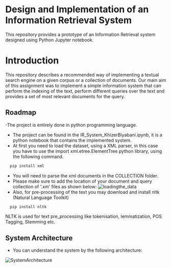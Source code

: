 
# Design and Implementation of an Information Retrieval System


This repository provides a prototype of an Information Retrieval system designed using Python Jupyter notebook.



#  Introduction


This repository describes a recommended way of implementing a textual search engine on a given corpus or a collection of documents. Our main aim of this assignment was to implement a simple information system that can perform the indexing of the text, perform different queries over the text and provides a set of most relevant documents for the query.

## Roadmap

-The project is entirely done in python programming language.
- The project can be found in the IR_System_KhizerBiyabani.ipynb, it is a python notebook that contains the implemented system.
- At first you need to load the dataset, using a XML parser, in this case you have to use the import xml.etree.ElementTree python library, using the following command.
```bash
  pip install xml
```
- You will need to parse the xml documents in the COLLECTION folder. 
- Please make sure to add the location of your document and query collection of '.xm' files as shown below:
![loadingthe_data](https://user-images.githubusercontent.com/39568831/156712815-20b94730-67f9-4d1e-be7a-6530204e5864.jpg)
- Also, for pre-processing of the text you may download and install nltk (Natural Language Toolkit)
```bash
  pip install nltk
```
NLTK is used for text pre_processing like tokenisation, lemmatization, POS Tagging, Stemming etc.

## System Architecture

- You can understand the system by the following architecture:

![SystemArchitecture](https://user-images.githubusercontent.com/39568831/156713949-9aa39080-86ff-4bf1-834b-96cb35109c62.png)




